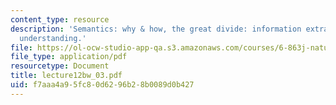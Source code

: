 ```yaml
---
content_type: resource
description: 'Semantics: why & how, the great divide: information extraction vs. text
  understanding.'
file: https://ol-ocw-studio-app-qa.s3.amazonaws.com/courses/6-863j-natural-language-and-the-computer-representation-of-knowledge-spring-2003/f7aaa4a95fc80d6296b28b0089d0b427_lecture12bw_03.pdf
file_type: application/pdf
resourcetype: Document
title: lecture12bw_03.pdf
uid: f7aaa4a9-5fc8-0d62-96b2-8b0089d0b427
---
```


